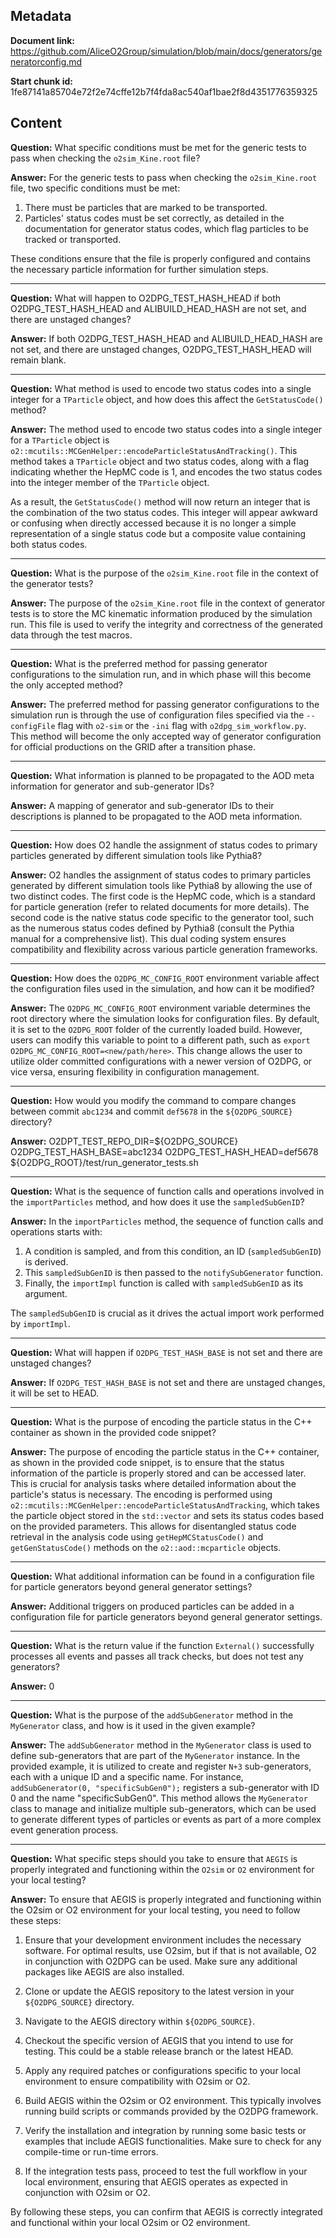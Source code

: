 ## Metadata

**Document link:** https://github.com/AliceO2Group/simulation/blob/main/docs/generators/generatorconfig.md

**Start chunk id:** 1fe87141a85704e72f2e74cffe12b7f4fda8ac540af1bae2f8d4351776359325

## Content

**Question:** What specific conditions must be met for the generic tests to pass when checking the `o2sim_Kine.root` file?

**Answer:** For the generic tests to pass when checking the `o2sim_Kine.root` file, two specific conditions must be met:

1. There must be particles that are marked to be transported.
2. Particles' status codes must be set correctly, as detailed in the documentation for generator status codes, which flag particles to be tracked or transported.

These conditions ensure that the file is properly configured and contains the necessary particle information for further simulation steps.

---

**Question:** What will happen to O2DPG_TEST_HASH_HEAD if both O2DPG_TEST_HASH_HEAD and ALIBUILD_HEAD_HASH are not set, and there are unstaged changes?

**Answer:** If both O2DPG_TEST_HASH_HEAD and ALIBUILD_HEAD_HASH are not set, and there are unstaged changes, O2DPG_TEST_HASH_HEAD will remain blank.

---

**Question:** What method is used to encode two status codes into a single integer for a `TParticle` object, and how does this affect the `GetStatusCode()` method?

**Answer:** The method used to encode two status codes into a single integer for a `TParticle` object is `o2::mcutils::MCGenHelper::encodeParticleStatusAndTracking()`. This method takes a `TParticle` object and two status codes, along with a flag indicating whether the HepMC code is 1, and encodes the two status codes into the integer member of the `TParticle` object.

As a result, the `GetStatusCode()` method will now return an integer that is the combination of the two status codes. This integer will appear awkward or confusing when directly accessed because it is no longer a simple representation of a single status code but a composite value containing both status codes.

---

**Question:** What is the purpose of the `o2sim_Kine.root` file in the context of the generator tests?

**Answer:** The purpose of the `o2sim_Kine.root` file in the context of generator tests is to store the MC kinematic information produced by the simulation run. This file is used to verify the integrity and correctness of the generated data through the test macros.

---

**Question:** What is the preferred method for passing generator configurations to the simulation run, and in which phase will this become the only accepted method?

**Answer:** The preferred method for passing generator configurations to the simulation run is through the use of configuration files specified via the `--configFile` flag with `o2-sim` or the `-ini` flag with `o2dpg_sim_workflow.py`. This method will become the only accepted way of generator configuration for official productions on the GRID after a transition phase.

---

**Question:** What information is planned to be propagated to the AOD meta information for generator and sub-generator IDs?

**Answer:** A mapping of generator and sub-generator IDs to their descriptions is planned to be propagated to the AOD meta information.

---

**Question:** How does O2 handle the assignment of status codes to primary particles generated by different simulation tools like Pythia8?

**Answer:** O2 handles the assignment of status codes to primary particles generated by different simulation tools like Pythia8 by allowing the use of two distinct codes. The first code is the HepMC code, which is a standard for particle generation (refer to related documents for more details). The second code is the native status code specific to the generator tool, such as the numerous status codes defined by Pythia8 (consult the Pythia manual for a comprehensive list). This dual coding system ensures compatibility and flexibility across various particle generation frameworks.

---

**Question:** How does the `O2DPG_MC_CONFIG_ROOT` environment variable affect the configuration files used in the simulation, and how can it be modified?

**Answer:** The `O2DPG_MC_CONFIG_ROOT` environment variable determines the root directory where the simulation looks for configuration files. By default, it is set to the `O2DPG_ROOT` folder of the currently loaded build. However, users can modify this variable to point to a different path, such as `export O2DPG_MC_CONFIG_ROOT=<new/path/here>`. This change allows the user to utilize older committed configurations with a newer version of O2DPG, or vice versa, ensuring flexibility in configuration management.

---

**Question:** How would you modify the command to compare changes between commit `abc1234` and commit `def5678` in the `${O2DPG_SOURCE}` directory?

**Answer:** O2DPT_TEST_REPO_DIR=${O2DPG_SOURCE} O2DPG_TEST_HASH_BASE=abc1234 O2DPG_TEST_HASH_HEAD=def5678 ${O2DPG_ROOT}/test/run_generator_tests.sh

---

**Question:** What is the sequence of function calls and operations involved in the `importParticles` method, and how does it use the `sampledSubGenID`?

**Answer:** In the `importParticles` method, the sequence of function calls and operations starts with:

1. A condition is sampled, and from this condition, an ID (`sampledSubGenID`) is derived.
2. This `sampledSubGenID` is then passed to the `notifySubGenerator` function.
3. Finally, the `importImpl` function is called with `sampledSubGenID` as its argument.

The `sampledSubGenID` is crucial as it drives the actual import work performed by `importImpl`.

---

**Question:** What will happen if `O2DPG_TEST_HASH_BASE` is not set and there are unstaged changes?

**Answer:** If `O2DPG_TEST_HASH_BASE` is not set and there are unstaged changes, it will be set to HEAD.

---

**Question:** What is the purpose of encoding the particle status in the C++ container as shown in the provided code snippet?

**Answer:** The purpose of encoding the particle status in the C++ container, as shown in the provided code snippet, is to ensure that the status information of the particle is properly stored and can be accessed later. This is crucial for analysis tasks where detailed information about the particle's status is necessary. The encoding is performed using `o2::mcutils::MCGenHelper::encodeParticleStatusAndTracking`, which takes the particle object stored in the `std::vector` and sets its status codes based on the provided parameters. This allows for disentangled status code retrieval in the analysis code using `getHepMCStatusCode()` and `getGenStatusCode()` methods on the `o2::aod::mcparticle` objects.

---

**Question:** What additional information can be found in a configuration file for particle generators beyond general generator settings?

**Answer:** Additional triggers on produced particles can be added in a configuration file for particle generators beyond general generator settings.

---

**Question:** What is the return value if the function `External()` successfully processes all events and passes all track checks, but does not test any generators?

**Answer:** 0

---

**Question:** What is the purpose of the `addSubGenerator` method in the `MyGenerator` class, and how is it used in the given example?

**Answer:** The `addSubGenerator` method in the `MyGenerator` class is used to define sub-generators that are part of the `MyGenerator` instance. In the provided example, it is utilized to create and register `N+3` sub-generators, each with a unique ID and a specific name. For instance, `addSubGenerator(0, "specificSubGen0");` registers a sub-generator with ID 0 and the name "specificSubGen0". This method allows the `MyGenerator` class to manage and initialize multiple sub-generators, which can be used to generate different types of particles or events as part of a more complex event generation process.

---

**Question:** What specific steps should you take to ensure that `AEGIS` is properly integrated and functioning within the `O2sim` or `O2` environment for your local testing?

**Answer:** To ensure that AEGIS is properly integrated and functioning within the O2sim or O2 environment for your local testing, you need to follow these steps:

1. Ensure that your development environment includes the necessary software. For optimal results, use O2sim, but if that is not available, O2 in conjunction with O2DPG can be used. Make sure any additional packages like AEGIS are also installed.

2. Clone or update the AEGIS repository to the latest version in your `${O2DPG_SOURCE}` directory.

3. Navigate to the AEGIS directory within `${O2DPG_SOURCE}`.

4. Checkout the specific version of AEGIS that you intend to use for testing. This could be a stable release branch or the latest HEAD.

5. Apply any required patches or configurations specific to your local environment to ensure compatibility with O2sim or O2.

6. Build AEGIS within the O2sim or O2 environment. This typically involves running build scripts or commands provided by the O2DPG framework.

7. Verify the installation and integration by running some basic tests or examples that include AEGIS functionalities. Make sure to check for any compile-time or run-time errors.

8. If the integration tests pass, proceed to test the full workflow in your local environment, ensuring that AEGIS operates as expected in conjunction with O2sim or O2.

By following these steps, you can confirm that AEGIS is correctly integrated and functional within your local O2sim or O2 environment.